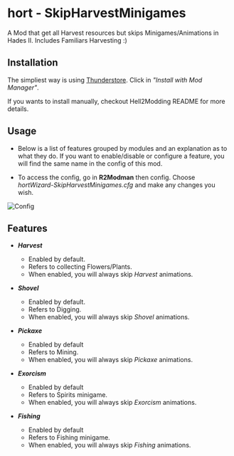 # hort - SkipHarvestMinigames

A Mod that get all Harvest resources but skips Minigames/Animations in Hades II.
Includes Familiars Harvesting :)

## Installation

The simpliest way is using [Thunderstore](https://thunderstore.io/c/hades-ii/p/hortWizard/SkipHarvestMinigames/). Click in _"Install with Mod Manager"_.

If you wants to install manually, checkout Hell2Modding README for more details.

## Usage

- Below is a list of features grouped by modules and an explanation as to what they do. If you want to enable/disable or configure a feature, you will find the same name in the config of this mod.

- To access the config, go in __R2Modman__ then config. Choose _hortWizard-SkipHarvestMinigames.cfg_ and make any changes you wish.

![Config](assets/r2mod-config.png)


## Features

- ___Harvest___
    - Enabled by default.
    - Refers to collecting Flowers/Plants.
    - When enabled, you will always skip _Harvest_ animations.

- ___Shovel___
    - Enabled by default.
    - Refers to Digging.
    - When enabled, you will always skip _Shovel_ animations.

- ___Pickaxe___
    - Enabled by default
    - Refers to Mining.
    - When enabled, you will always skip _Pickaxe_ animations.

- ___Exorcism___
    - Enabled by default
    - Refers to Spirits minigame.
    - When enabled, you will always skip _Exorcism_ animations.

- ___Fishing___
    - Enabled by default
    - Refers to Fishing minigame.
    - When enabled, you will always skip _Fishing_ animations.